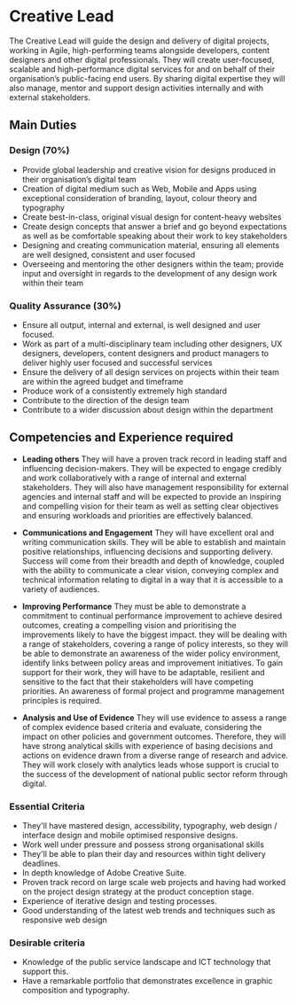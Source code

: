 # Creative Lead

The Creative Lead will guide the design and delivery of digital projects, working in Agile, high-performing teams alongside developers, content designers and other digital professionals. They will create user-focused, scalable and high-performance digital services for and on behalf of their organisation’s public-facing end users. By sharing digital expertise they will also manage, mentor and support design activities internally and with external stakeholders.

## Main Duties

### Design (70%)

* Provide global leadership and creative vision for designs produced in their organisation’s digital team
* Creation of digital medium such as Web, Mobile and Apps using exceptional consideration of branding, layout, colour theory and typography 
* Create best-in-class, original visual design for content-heavy websites
* Create design concepts that answer a brief and go beyond expectations as well as be comfortable speaking about their work to key stakeholders
* Designing and creating communication material, ensuring all elements are well designed, consistent and user focused
* Overseeing and mentoring the other designers within the team; provide input and oversight in regards to the development of any design work within their team

### Quality Assurance (30%)

* Ensure all output, internal and external, is well designed and user focused.
* Work as part of a multi-disciplinary team including other designers, UX designers, developers, content designers and product managers to deliver highly user focused and successful services
* Ensure the delivery of all design services on projects within their team are within the agreed budget and timeframe
* Produce work of a consistently extremely high standard
* Contribute to the direction of the design team
* Contribute to a wider discussion about design within the department

## Competencies and Experience required

* **Leading others** 
They will have a proven track record in leading staff and influencing decision-makers. They will be expected to engage credibly and work collaboratively with a range of internal and external stakeholders. They will also have management responsibility for external agencies and internal staff and will be expected to provide an inspiring and compelling vision for their team as well as setting clear objectives and ensuring workloads and priorities are effectively balanced. 

* **Communications and Engagement** 
They will have excellent oral and writing communication skills. They will be able to establish and maintain positive relationships, influencing decisions and supporting delivery. Success will come from their breadth and depth of knowledge, coupled with the ability to communicate a clear vision, conveying complex and technical information relating to digital in a way that it is accessible to a variety of audiences.

* **Improving Performance** 
They must be able to demonstrate a commitment to continual performance improvement to achieve desired outcomes, creating a compelling vision and prioritising the improvements likely to have the biggest impact. they will be dealing with a range of stakeholders, covering a range of policy interests, so they will be able to demonstrate an awareness of the wider policy environment, identify links between policy areas and improvement initiatives. To gain support for their work, they will have to be adaptable, resilient and sensitive to the fact that their stakeholders will have competing priorities. An awareness of formal project and programme management principles is required.

* **Analysis and Use of Evidence**
They will use evidence to assess a range of complex evidence based criteria and evaluate, considering the impact on other policies and government outcomes. Therefore, they will have strong analytical skills with experience of basing decisions and actions on evidence drawn from a diverse range of research and advice. They will work closely with analytics leads whose support is crucial to the success of the development of national public sector reform through digital.

### Essential Criteria

* They'll have mastered design, accessibility, typography, web design / interface design and mobile optimised responsive designs.
* Work well under pressure and possess strong organisational skills
* They'll be able to plan their day and resources within tight delivery deadlines.
* In depth knowledge of Adobe Creative Suite.
* Proven track record on large scale web projects and having had worked on the project design strategy at the product conception stage.
* Experience of iterative design and testing processes.
* Good understanding of the latest web trends and techniques such as responsive web design

### Desirable criteria

* Knowledge of the public service landscape and ICT technology that support this.
* Have a remarkable portfolio that demonstrates excellence in graphic composition and typography.